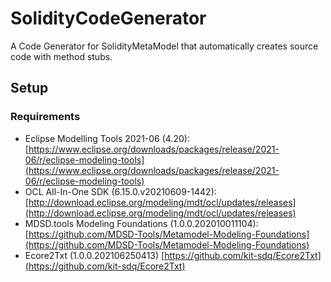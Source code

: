 # SolidityCodeGenerator

A Code Generator for SolidityMetaModel that automatically creates source code with method stubs.

## Setup
### Requirements
- Eclipse Modelling Tools 2021-06 (4.20): [https://www.eclipse.org/downloads/packages/release/2021-06/r/eclipse-modeling-tools](https://www.eclipse.org/downloads/packages/release/2021-06/r/eclipse-modeling-tools)
- OCL All-In-One SDK (6.15.0.v20210609-1442): [http://download.eclipse.org/modeling/mdt/ocl/updates/releases](http://download.eclipse.org/modeling/mdt/ocl/updates/releases)
- MDSD.tools Modeling Foundations (1.0.0.202010011104): [https://github.com/MDSD-Tools/Metamodel-Modeling-Foundations](https://github.com/MDSD-Tools/Metamodel-Modeling-Foundations)
- Ecore2Txt (1.0.0.202106250413) [https://github.com/kit-sdq/Ecore2Txt](https://github.com/kit-sdq/Ecore2Txt)